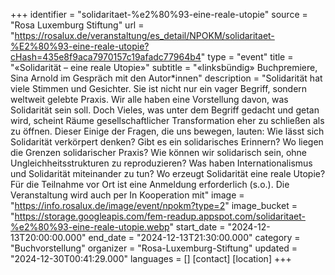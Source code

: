 +++
identifier = "solidaritaet-%e2%80%93-eine-reale-utopie"
source = "Rosa Luxemburg Stiftung"
url = "https://rosalux.de/veranstaltung/es_detail/NPOKM/solidaritaet-%E2%80%93-eine-reale-utopie?cHash=435e8f9aca7970157c19afadc77964b4"
type = "event"
title = "«Solidarität – eine reale Utopie»"
subtitle = "«linksbündig» Buchpremiere, Sina Arnold im Gespräch mit den Autor*innen"
description = "Solidarität hat viele Stimmen und Gesichter. Sie ist nicht nur ein vager Begriff, sondern weltweit gelebte Praxis. Wir alle haben eine Vorstellung davon, was Solidarität sein soll. Doch Vieles, was unter dem Begriff gedacht und getan wird, scheint Räume gesellschaftlicher Transformation eher zu schließen als zu öffnen. 
Dieser 
Einige der Fragen, die uns bewegen, lauten: Wie lässt sich Solidarität verkörpert denken? Gibt es ein solidarisches Erinnern? Wo liegen die Grenzen solidarischer Praxis? Wie können wir solidarisch sein, ohne Ungleichheitsstrukturen zu reproduzieren? Was haben Internationalismus und Solidarität miteinander zu tun? Wo erzeugt Solidarität eine reale Utopie?
Für die Teilnahme vor Ort ist eine Anmeldung erforderlich (s.o.). 
Die Veranstaltung wird auch per 
In Kooperation mit"
image = "https://info.rosalux.de/image/event/npokm?type=2"
image_bucket = "https://storage.googleapis.com/fem-readup.appspot.com/solidaritaet-%e2%80%93-eine-reale-utopie.webp"
start_date = "2024-12-13T20:00:00.000"
end_date = "2024-12-13T21:30:00.000"
category = "Buchvorstellung"
organizer = "Rosa-Luxemburg-Stiftung"
updated = "2024-12-30T00:41:29.000"
languages = []
[contact]
[location]
+++